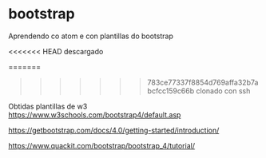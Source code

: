 # bootstrap
Aprendendo co atom e con plantillas do bootstrap

<<<<<<< HEAD
descargado

=======
>>>>>>> 783ce77337f8854d769affa32b7abcfcc159c66b
clonado con ssh


Obtidas plantillas de w3
https://www.w3schools.com/bootstrap4/default.asp

https://getbootstrap.com/docs/4.0/getting-started/introduction/

https://www.quackit.com/bootstrap/bootstrap_4/tutorial/

